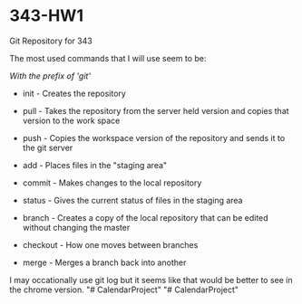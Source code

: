 # 343-HW1
Git Repository for 343


The most used commands that I will use seem to be:

*With the prefix of 'git'*
- init - Creates the repository 

- pull - Takes the repository from the server held version and copies that version to the work space
- push - Copies the workspace version of the repository and sends it to the git server

- add - Places files in the "staging area"
- commit - Makes changes to the local repository
- status - Gives the current status of files in the staging area

- branch - Creates a copy of the local repository that can be edited without changing the master
- checkout - How one moves between branches
- merge - Merges a branch back into another

I may occationally use git log but it seems like that would be better to see in the chrome version. 
"# CalendarProject" 
"# CalendarProject" 
